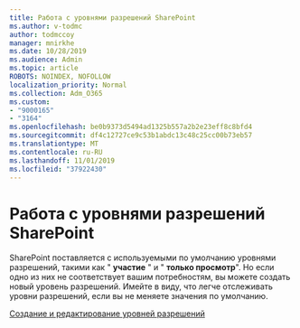 ```yaml
---
title: Работа с уровнями разрешений SharePoint
ms.author: v-todmc
author: todmccoy
manager: mnirkhe
ms.date: 10/28/2019
ms.audience: Admin
ms.topic: article
ROBOTS: NOINDEX, NOFOLLOW
localization_priority: Normal
ms.collection: Adm_O365
ms.custom:
- "9000165"
- "3164"
ms.openlocfilehash: be0b9373d5494ad1325b557a2b2e23eff8c8bfd4
ms.sourcegitcommit: df4c12727ce9c53b1abdc13c48c25cc00b73eb57
ms.translationtype: MT
ms.contentlocale: ru-RU
ms.lasthandoff: 11/01/2019
ms.locfileid: "37922430"
---
```

# <a name="working-with-sharepoint-permission-levels"></a>Работа с уровнями разрешений SharePoint

SharePoint поставляется с используемыми по умолчанию уровнями разрешений, такими как " **участие** " и " **только просмотр**". Но если одно из них не соответствует вашим потребностям, вы можете создать новый уровень разрешений. Имейте в виду, что легче отслеживать уровни разрешений, если вы не меняете значения по умолчанию.

[Создание и редактирование уровней разрешений](https://docs.microsoft.com/sharepoint/how-to-create-and-edit-permission-levels)
